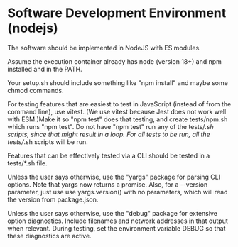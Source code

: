 # Software Development Environment (nodejs)

The software should be implemented in NodeJS with ES modules.

Assume the execution container already has node (version 18+) and npm installed and in the PATH.

Your setup.sh should include something like "npm install" and maybe some chmod commands.

For testing features that are easiest to test in JavaScript (instead of from the command line), use vitest. (We use vitest because Jest does not work well with ESM.)Make it so "npm test" does that testing, and create tests/npm.sh which runs "npm test". Do not have "npm test" run any of the tests/*.sh scripts, since that might result in a loop. For all tests to be run, all the tests/*.sh scripts will be run.

Features that can be effectively tested via a CLI should be tested in a tests/*.sh file.

Unless the user says otherwise, use the "yargs" package for parsing CLI options. Note that yargs now returns a promise. Also, for a --version parameter, just use use yargs.version() with no parameters, which will read the version from package.json.

Unless the user says otherwise, use the "debug" package for extensive option diagnostics. Include filenames and network addresses in that output when relevant. During testing, set the environment variable DEBUG so that these diagnostics are active.
